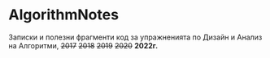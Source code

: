 # AlgorithmNotes
Записки и полезни фрагменти код за упражненията по Дизайн и Анализ на Алгоритми, ~~2017~~ ~~2018~~ ~~2019~~ ~~2020~~ **2022г.**
